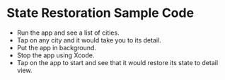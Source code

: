 # State Restoration Sample Code

- Run the app and see a list of cities. 
- Tap on any city and it would take you to its detail.
- Put the app in background.
- Stop the app using Xcode. 
- Tap on the app to start and see that it would restore its state to detail view.
